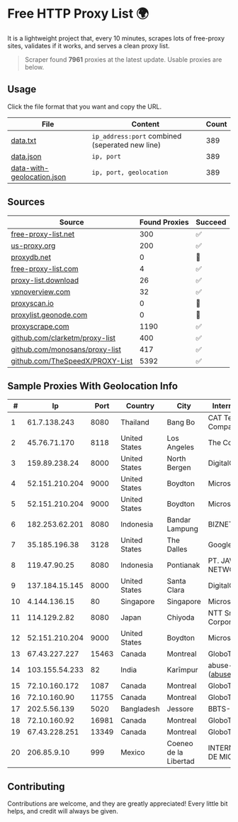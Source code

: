 
# Free HTTP Proxy List 🌍

It is a lightweight project that, every 10 minutes, scrapes lots of free-proxy sites, validates if it works, and serves a clean proxy list.


> Scraper found **7961** proxies at the latest update. Usable proxies are below.

## Usage

Click the file format that you want and copy the URL.


|File|Content|Count|
|----|-------|-----|
|[data.txt](https://raw.githubusercontent.com/themiralay/Proxy-List-World/master/data.txt)|`ip_address:port` combined (seperated new line)|389|
|[data.json](https://raw.githubusercontent.com/themiralay/Proxy-List-World/master/data.json)|`ip, port`|389|
|[data-with-geolocation.json](https://raw.githubusercontent.com/themiralay/Proxy-List-World/master/data-with-geolocation.json)|`ip, port, geolocation`|389|

## Sources

|Source|Found Proxies|Succeed|
|------|-------------|-------|
|[free-proxy-list.net](https://free-proxy-list.net)|300|✅|
|[us-proxy.org](https://www.us-proxy.org)|200|✅|
|[proxydb.net](http://proxydb.net)|0|🚫|
|[free-proxy-list.com](https://free-proxy-list.com/?page=&port=&type%5B%5D=http&type%5B%5D=https&up_time=0&search=Search)|4|✅|
|[proxy-list.download](https://www.proxy-list.download/HTTP)|26|✅|
|[vpnoverview.com](https://vpnoverview.com/privacy/anonymous-browsing/free-proxy-servers)|32|✅|
|[proxyscan.io](https://www.proxyscan.io)|0|🚫|
|[proxylist.geonode.com](https://proxylist.geonode.com/api/proxy-list?limit=300&page=1&sort_by=lastChecked&sort_type=desc&protocols=http,https)|0|🚫|
|[proxyscrape.com](https://api.proxyscrape.com/v2/?request=displayproxies&protocol=http&timeout=10000&country=all&ssl=all&anonymity=all)|1190|✅|
|[github.com/clarketm/proxy-list](https://raw.githubusercontent.com/clarketm/proxy-list/master/proxy-list-raw.txt)|400|✅|
|[github.com/monosans/proxy-list](https://raw.githubusercontent.com/monosans/proxy-list/main/proxies/http.txt)|417|✅|
|[github.com/TheSpeedX/PROXY-List](https://raw.githubusercontent.com/TheSpeedX/PROXY-List/master/http.txt)|5392|✅|


## Sample Proxies With Geolocation Info

|#|Ip|Port|Country|City|Internet Service Provider|
|-|--|----|-------|----|-------------------------|
|1|61.7.138.243|8080|Thailand|Bang Bo|CAT Telecom Public Company Limited|
|2|45.76.71.170|8118|United States|Los Angeles|The Constant Company|
|3|159.89.238.24|8000|United States|North Bergen|DigitalOcean, LLC|
|4|52.151.210.204|9000|United States|Boydton|Microsoft Corporation|
|5|52.151.210.204|9000|United States|Boydton|Microsoft Corporation|
|6|182.253.62.201|8080|Indonesia|Bandar Lampung|BIZNET|
|7|35.185.196.38|3128|United States|The Dalles|Google LLC|
|8|119.47.90.25|8080|Indonesia|Pontianak|PT. JAWA POS NATIONAL NETWORK MEDIALINK|
|9|137.184.15.145|8000|United States|Santa Clara|DigitalOcean, LLC|
|10|4.144.136.15|80|Singapore|Singapore|Microsoft Corporation|
|11|114.129.2.82|8080|Japan|Chiyoda|NTT SmartConnect Corporation|
|12|52.151.210.204|9000|United States|Boydton|Microsoft Corporation|
|13|67.43.227.227|15463|Canada|Montreal|GloboTech Communications|
|14|103.155.54.233|82|India|Karīmpur|abuse-mailbox: (abuse@pegasuswave.com)|
|15|72.10.160.172|1087|Canada|Montreal|GloboTech Communications|
|16|72.10.160.90|11755|Canada|Montreal|GloboTech Communications|
|17|202.5.56.139|5020|Bangladesh|Jessore|BBTS-NEW|
|18|72.10.160.92|16981|Canada|Montreal|GloboTech Communications|
|19|67.43.228.251|13349|Canada|Montreal|GloboTech Communications|
|20|206.85.9.10|999|Mexico|Coeneo de la Libertad|INTERNET TELEFONIA Y TV DE MICHOACAN SA de CV|



## Contributing

Contributions are welcome, and they are greatly appreciated! Every
little bit helps, and credit will always be given.

